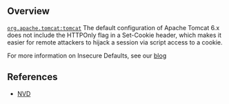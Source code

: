 ## Overview
[`org.apache.tomcat:tomcat`](http://search.maven.org/#search%7Cga%7C1%7Ca%3A%22tomcat%22)
The default configuration of Apache Tomcat 6.x does not include the HTTPOnly flag in a Set-Cookie header, which makes it easier for remote attackers to hijack a session via script access to a cookie.

For more information on Insecure Defaults, see our [blog](https://snyk.io/blog/mongodb-hack-and-secure-defaults/)

## References
- [NVD](https://web.nvd.nist.gov/view/vuln/detail?vulnId=CVE-2010-4312)
